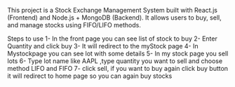 This project is a Stock Exchange Management System built with React.js (Frontend) and Node.js + MongoDB (Backend). It allows users to buy, sell, and manage stocks using FIFO/LIFO methods.

Steps to use
1- In the front page you can see list of stock to buy
2- Enter Quantity and click buy 
3- It will redirect to the myStock page 
4- In Mystockpage you can see lot with some details
5- In my stock page you sell lots
6- Type lot name like AAPL ,type quantity you want to sell and choose method LIFO and FIFO 
7- click sell, if you  want to buy again click buy button it will redirect to home page so you can again buy stocks
